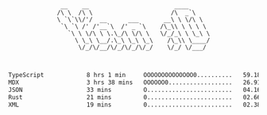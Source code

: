 <div align="center">
<pre><code>
 __    __                        ____      
/\ \  /\ \                      /\  _`\    
\ `\`\\/'/  __      ___       __\ \ \/\ \  
 `\ `\ /' /'__`\  /' _ `\    /\_\\ \ \ \ \ 
   `\ \ \/\ \ \.\_/\ \/\ \   \/_/_\ \ \_\ \
     \ \_\ \__/.\_\ \_\ \_\    /\_\\ \____/
      \/_/\/__/\/_/\/_/\/_/    \/_/ \/___/ 
                                           

</code></pre>

<!--START_SECTION:waka-->

```txt
TypeScript            8 hrs 1 min     OOOOOOOOOOOOOO0..........   59.18 %
MDX                   3 hrs 38 mins   OOOOOO0..................   26.91 %
JSON                  33 mins         O........................   04.16 %
Rust                  21 mins         0........................   02.66 %
XML                   19 mins         0........................   02.38 %
```

<!--END_SECTION:waka-->
